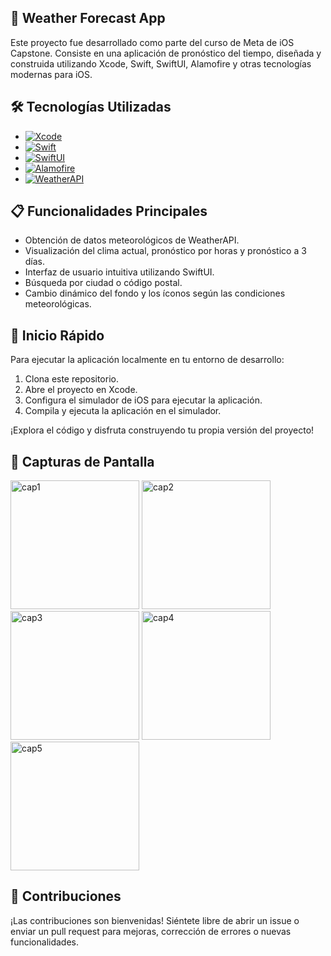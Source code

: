 ## 📱 Weather Forecast App

Este proyecto fue desarrollado como parte del curso de Meta de iOS Capstone. Consiste en una aplicación de pronóstico del tiempo, diseñada y construida utilizando Xcode, Swift, SwiftUI, Alamofire y otras tecnologías modernas para iOS.

## 🛠️ Tecnologías Utilizadas

- [![Xcode](https://img.shields.io/badge/Xcode-blue?style=flat-square&logo=apple&logoColor=white)](https://developer.apple.com/xcode/)
- [![Swift](https://img.shields.io/badge/Swift-orange?style=flat-square&logo=swift&logoColor=white)](https://developer.apple.com/swift/)
- [![SwiftUI](https://img.shields.io/badge/SwiftUI-red?style=flat-square&logo=swift&logoColor=white)](https://developer.apple.com/swiftui/)
- [![Alamofire](https://img.shields.io/badge/Alamofire-lightgrey?style=flat-square&logo=alamofire&logoColor=white)](https://github.com/Alamofire/Alamofire)
- [![WeatherAPI](https://img.shields.io/badge/WeatherAPI-blue?style=flat-square&logo=api&logoColor=white)](https://www.weatherapi.com/)

## 📋 Funcionalidades Principales

- Obtención de datos meteorológicos de WeatherAPI.
- Visualización del clima actual, pronóstico por horas y pronóstico a 3 días.
- Interfaz de usuario intuitiva utilizando SwiftUI.
- Búsqueda por ciudad o código postal.
- Cambio dinámico del fondo y los íconos según las condiciones meteorológicas.

## 🚀 Inicio Rápido

Para ejecutar la aplicación localmente en tu entorno de desarrollo:

1. Clona este repositorio.
2. Abre el proyecto en Xcode.
3. Configura el simulador de iOS para ejecutar la aplicación.
4. Compila y ejecuta la aplicación en el simulador.

¡Explora el código y disfruta construyendo tu propia versión del proyecto!

## 📱 Capturas de Pantalla
<img width="206" alt="cap1" src="https://github.com/user-attachments/assets/27140bf0-fb31-4349-86eb-cd10f65fcfb1">
<img width="206" alt="cap2" src="https://github.com/user-attachments/assets/fc93f0af-7c5e-4f39-a579-bc00830e307c">
<img width="206" alt="cap3" src="https://github.com/user-attachments/assets/031e7adc-2b69-492b-b84a-f5a25fcd740e">
<img width="206" alt="cap4" src="https://github.com/user-attachments/assets/94d7e469-5254-485b-8940-c71d1eefee24">
<img width="206" alt="cap5" src="https://github.com/user-attachments/assets/0e0a707b-82cb-46b5-8871-98475a4a1ea2">

## 🤝 Contribuciones

¡Las contribuciones son bienvenidas! Siéntete libre de abrir un issue o enviar un pull request para mejoras, corrección de errores o nuevas funcionalidades.
